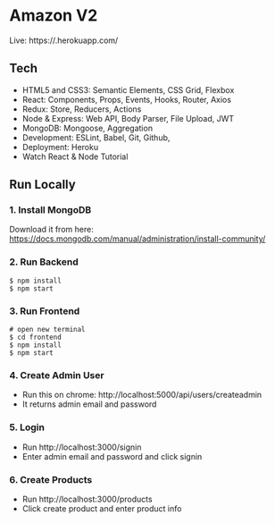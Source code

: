 # Amazon V2

Live: https://.herokuapp.com/

## Tech

- HTML5 and CSS3: Semantic Elements, CSS Grid, Flexbox
- React: Components, Props, Events, Hooks, Router, Axios
- Redux: Store, Reducers, Actions
- Node & Express: Web API, Body Parser, File Upload, JWT
- MongoDB: Mongoose, Aggregation
- Development: ESLint, Babel, Git, Github,
- Deployment: Heroku
- Watch React & Node Tutorial

## Run Locally

### 1. Install MongoDB

Download it from here: https://docs.mongodb.com/manual/administration/install-community/

### 2. Run Backend

```
$ npm install
$ npm start
```

### 3. Run Frontend

```
# open new terminal
$ cd frontend
$ npm install
$ npm start
```

### 4. Create Admin User

- Run this on chrome: http://localhost:5000/api/users/createadmin
- It returns admin email and password

### 5. Login

- Run http://localhost:3000/signin
- Enter admin email and password and click signin

### 6. Create Products

- Run http://localhost:3000/products
- Click create product and enter product info
